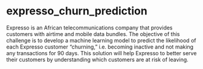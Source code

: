 # expresso_churn_prediction
Expresso is an African telecommunications company that provides customers with airtime and mobile data bundles. The objective of this challenge is to develop a machine learning model to predict the likelihood of each Expresso customer “churning,” i.e. becoming inactive and not making any transactions for 90 days.  This solution will help Expresso to better serve their customers by understanding which customers are at risk of leaving.
